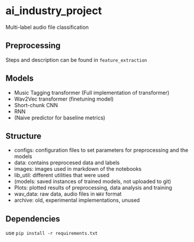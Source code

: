 # ai_industry_project
Multi-label audio file classification
## Preprocessing
Steps and description can be found in `feature_extraction`
## Models
- Music Tagging transformer (Full implementation of transformer)
- Wav2Vec transformer (finetuning model)
- Short-chunk CNN
- RNN
- (Naive predictor for baseline metrics)
## Structure
- configs: configuration files to set parameters for preprocessing and the models
- data: contains preprocesed data and labels
- images: images used in markdown of the notebooks
- lib_util: different utilities that were used
- (models: saved instances of trained models, not uploaded to git)
- Plots: plotted results of preprocessing, data analysis and training
- wav_data: raw data, audio files in `WAV` format
- archive: old, experimental implementations, unused
## Dependencies
use `pip install -r requirements.txt`